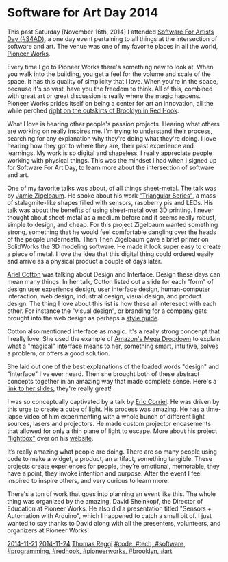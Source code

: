 # Software for Art Day 2014

This past Saturday [November 16th, 2014] I attended [Software For Artists Day (#S4AD)](softwareforartistsday.com), a one day event pertaining to all things at the intersection of software and art. The venue was one of my favorite places in all the world, [Pioneer Works](http://pioneerworks.org/). 

Every time I go to Pioneer Works there's something new to look at. When you walk into the building, you get a feel for the volume and scale of the space. It has this quality of simplicity that I love. When you're in the space, because it's so vast, have you the freedom to think. All of this, combined with great art or great discussion is really where the magic happens. Pioneer Works prides itself on being a center for art an innovation, all the while perched [right on the outskirts of Brooklyn in Red Hook](https://www.google.com/maps/place/Pioneer+Works/@40.679158,-74.012228,17z/data=!3m1!4b1!4m2!3m1!1s0x89c25a8a1abfdfb9:0xc48631e0fdda4d1c).

What I love is hearing other people's passion projects. Hearing what others are working on really inspires me. I'm trying to understand their process, searching for any explanation why they're doing what they're doing. I love hearing how they got to where they are, their past experience and learnings. My work is so digital and shapeless, I really appreciate people working with physical things. This was the mindset I had when I signed up for Software For Art Day, to learn more about the intersection of software and art.

One of my favorite talks was about, of all things sheet-metal. The talk was by [Jamie Zigelbaum](https://twitter.com/jamiezigelbaum). He spoke about his work ["Triangular Series"](http://www.jamiezigelbaum.com/#/triangular-series/), a mass of stalagmite-like shapes filled with sensors, raspberry pis and LEDs. His talk was about the benefits of using sheet-metal over 3D printing. I never thought about sheet-metal as a medium before and it seems really robust, simple to design, and cheap. For this project Zigelbaum wanted something strong, something that he would feel comfortable dangling over the heads of the people underneath. Then Then Zigelbaum gave a brief primer on SolidWorks the 3D modeling software. He made it look super easy to create a piece of metal. I love the idea that this digital thing could ordered easily and arrive as a physical product a couple of days later.

[Ariel Cotton](https://twitter.com/ericcorriel) was talking about Design and Interface. Design these days can mean many things. In her talk, Cotton listed out a slide for each "form" of design user experience design, user interface design, human-computer interaction, web design, industrial design, visual design, and product design. The thing I love about this list is how these all interesect with each other. For instance the "visual design", or branding for a company gets brought into the web design as perhaps a [style guide](http://en.wikipedia.org/wiki/Style_guide).

Cotton also mentioned interface as magic. It's a really strong concenpt that I really love. She used the example of [Amazon's Mega Dropdown](http://bjk5.com/post/44698559168/breaking-down-amazons-mega-dropdown) to explain what a "magical" interface means to her, something smart, intuitive, solves a problem, or offers a good solution.

She laid out one of the best explanations of the loaded words "design" and "interface" I've ever heard. Then she brought both of these abstract concepts together in an amazing way that made complete sense. Here's a [link to her slides](http://www.slideshare.net/argoncobalt/physical-interaction-design?qid=a3a576bf-974a-4ed7-8135-adf3e8813fbe&v=qf1&b=&from_search=1), they're really great!

I was so conceptually captivated by a talk by [Eric Corriel](https://twitter.com/ericcorriel). He was driven by this urge to create a cube of light. His process was amazing. He has a time-lapse video of him experimenting with a whole bunch of different light sources, lasers and projectors. He made custom projector encasements that allowed for only a thin plane of light to escape. More about his project ["lightbox"](http://www.ericcorriel.com/art/lightbox/) over on his [website](http://www.ericcorriel.com).

It’s really amazing what people are doing. There are so many people using code to make a widget, a product, an artifact, something tangible. These projects create experiences for people, they’re emotional, memorable, they have a point, they invoke intention and purpose. After the event I feel inspired to inspire others, and very curious to learn more.

There's a ton of work that goes into planning an event like this. The whole thing was organized by the amazing, David Sheinkopf, the Director of Education at Pioneer Works. He also did a presentation titled "Sensors + Automation with Arduino", which I happened to catch a small bit of. I just wanted to say thanks to David along with all the presenters, volunteers, and organizers at Pioneer Works!

[2014-11-21](#date)
[2014-11-24](#date)
[Thomas Reggi](#author)
[#code, #tech, #software, #programming, #redhook, #pioneerworks, #brooklyn, #art](#tags)
